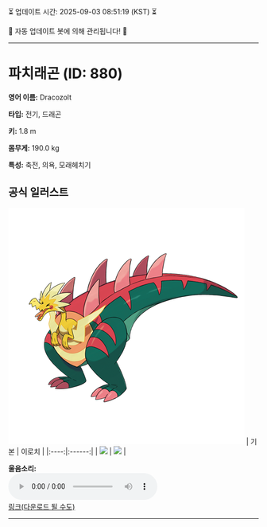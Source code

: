 
⏳ 업데이트 시간: 2025-09-03 08:51:19 (KST) ⏳

🤖 자동 업데이트 봇에 의해 관리됩니다! 🤖

---

# 파치래곤 (ID: 880)
**영어 이름:** Dracozolt

**타입:** 전기, 드래곤

**키:** 1.8 m

**몸무게:** 190.0 kg

**특성:** 축전, 의욕, 모래헤치기

## 공식 일러스트
![](https://raw.githubusercontent.com/PokeAPI/sprites/master/sprites/pokemon/other/official-artwork/880.png)
| 기본 | 이로치 |
|:----:|:------:|
| <img src="http://play.pokemonshowdown.com/sprites/ani/dracozolt.gif" width="200"> | <img src="http://play.pokemonshowdown.com/sprites/ani-shiny/dracozolt.gif" width="200"> |

**울음소리:**<br><audio controls src="https://raw.githubusercontent.com/PokeAPI/cries/main/cries/pokemon/latest/880.ogg"></audio><br> [링크(다운로드 될 수도)](https://raw.githubusercontent.com/PokeAPI/cries/main/cries/pokemon/latest/880.ogg)


---
